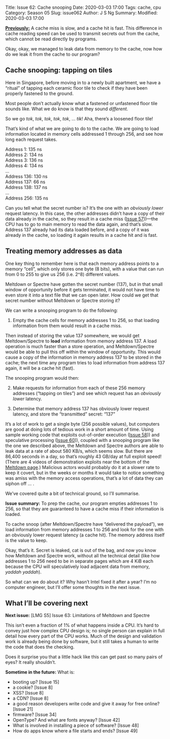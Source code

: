 Title: Issue 62: Cache snooping
Date: 2020-03-03 17:00
Tags: cache, cpu
Category: Season 05
Slug: issue062
Author: J S Ng
Summary: 
Modified: 2020-03-03 17:00

[**Previously:**](https://buttondown.email/laymansguide/archive/) A cache miss is slow, and a cache hit is fast. This difference in cache reading speed can be used to transmit secrets out from the cache, which cannot be read directly by programs.

Okay, okay, we managed to leak data from memory to the cache, now how do we leak it from the cache to our program?

## Cache snooping: tapping on tiles

Here in Singapore, before moving in to a newly built apartment, we have a “ritual” of tapping each ceramic floor tile to check if they have been properly fastened to the ground.

Most people don’t actually know what a fastened or unfastened floor tile sounds like. What we do know is that they sound *different*.

So we go *tok*, *tok*, *tok*, *tok*, *tok*, … *tik*! Aha, there’s a loosened floor tile!

That’s kind of what we are going to do to the cache. We are going to load information located in memory cells addressed 1 through 256, and see how long each request takes.

Address 1: 135 ns  
Address 2: 134 ns  
Address 3: 136 ns  
Address 4: 134 ns  
…  
Address 136: 130 ns  
Address 137: 66 ns  
Address 138: 137 ns  
…  
Address 256: 135 ns

Can you tell what the secret number is? It’s the one with an *obviously lower* request latency. In this case, the other addresses didn’t have a copy of their data already in the cache, so they result in a cache miss ([Issue 57]({filename}/season05/issue057/issue057.md)))—the CPU has to go to main memory to read the data again, and that’s slow. Address 137 already had its data loaded before, and a copy of it was already in the cache, so loading it again results in a cache hit and is fast.

## Treating memory addresses as data

One key thing to remember here is that each memory address points to a memory “cell”, which only stores one byte (8 bits), with a value that can run from 0 to 255 to give us 256 (i.e. 2^8) different values.

Meltdown or Spectre have gotten the secret number (137), but in that small window of opportunity before it gets terminated, it would not have time to even store it into a text file that we can open later. How could we get that secret number without Meltdown or Spectre storing it?

We can write a snooping program to do the following:

1) Empty the cache cells for memory addresses 1 to 256, so that loading information from them would result in a cache miss.

Then instead of storing the value 137 somewhere, we would get Meltdown/Spectre to **load** information from memory address 137. A load operation is much faster than a store operation, and Meltdown/Spectre would be able to pull this off within the window of opportunity. This would cause a copy of the information in memory address 137 to be stored in the cache; the next time any program tries to load information from address 137 again, it will be a cache hit (fast).

The snooping program would then:

2) Make requests for information from each of these 256 memory addresses (“tapping on tiles”) and see which request has an *obviously lower* latency.

3) Determine that memory address 137 has obviously lower request latency, and store the “transmitted” secret: “137”

It’s a lot of work to get a single byte (256 possible values), but computers are good at doing lots of tedious work in a short amount of time. Using sample working code that exploits out-of-order execution ([Issue 58]({filename}/season05/issue058/issue058.md))) and speculative processing ([Issue 60]({filename}/season05/issue060/issue060.md))), coupled with a snooping program like the one we described above, the Meltdown and Spectre authors are able to leak data at a rate of about 580 KB/s, which seems slow. But there are 86,400 seconds in a day, so that’s roughly 43 GB/day at full exploit speed! (There are 4 videos of demonstration exploits near the bottom of the [Meltdown page](https://meltdownattack.com/).) Malicious actors would probably do it at a slower rate to keep it covert, but in the weeks or months it would take to notice something was amiss with the memory access operations, that’s a lot of data they can siphon off … .

We’ve covered quite a bit of technical ground, so I’ll summarise.

**Issue summary:**
To prep the cache, our program empties addresses 1 to 256, so that they are guaranteed to have a cache miss if their information is loaded.

To cache snoop (after Meltdown/Spectre have “delivered the payload”), we load information from memory addresses 1 to 256 and look for the one with an obviously lower request latency (a cache hit). The memory address itself is the value to keep.

Okay, that’s it. Secret is leaked, cat is out of the bag, and now you know how Meltdown and Spectre work, without all the technical detail (like how addresses 1 to 256 need to be in separate pages which are 4 KiB each because the CPU will speculatively load adjacent data from memory, *yaddah yaddah*).

So what can we do about it? Why hasn’t Intel fixed it after a year? I’m no computer engineer, but I’ll offer some thoughts in the next issue.

## What I’ll be covering next

**Next issue:** [LMG S5] Issue 63: Limitations of Meltdown and Spectre

This isn’t even a fraction of 1% of what happens inside a CPU. It’s hard to convey just how complex CPU design is; no single person can explain in full detail how every part of the CPU works. Much of the design and validation work is already being done by software, but it still takes a human to write the code that does the checking.

Does it surprise you that a little hack like this can get past so many pairs of eyes? It really shouldn’t.

**Sometime in the future:** What is:

- booting up? [Issue 15]
- a cookie? [Issue 8]
- XSS? [Issue 8]
- a CDN? [Issue 8]
- a good reason developers write code and give it away for free online? [Issue 21]
- firmware? [Issue 34]
- OpenType? And what are fonts anyway? [Issue 42]
- What is involved in installing a piece of software? [Issue 48]
- How do apps know where a file starts and ends? [Issue 49]
